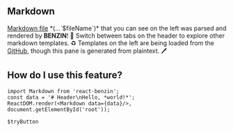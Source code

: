 ## Markdown
[Markdown file](${url}) *(...`$fileName`)* that you can see on the left was parsed and rendered by **BENZIN**! :rocket:
Switch between tabs on the header to explore other markdown templates. :recycle:
Templates on the left are being loaded from the [GitHub](https://github.com), though this pane is generated from plaintext. :pen:
## How do I use this feature?
```
import Markdown from 'react-benzin';
const data = '# Header\nHello, *world!*';
ReactDOM.render(<Markdown data={data}/>, document.getElementById('root'));
```

`$tryButton`

